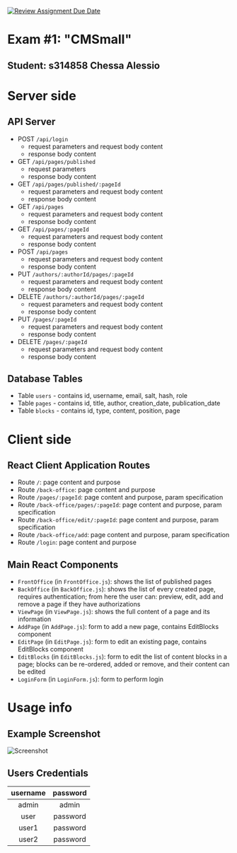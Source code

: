 [![Review Assignment Due Date](https://classroom.github.com/assets/deadline-readme-button-24ddc0f5d75046c5622901739e7c5dd533143b0c8e959d652212380cedb1ea36.svg)](https://classroom.github.com/a/_XpznRuT)
# Exam #1: "CMSmall"

## Student: s314858 Chessa Alessio

# Server side

## API Server

- POST `/api/login`
  - request parameters and request body content
  - response body content
- GET `/api/pages/published`
  - request parameters
  - response body content
- GET `/api/pages/published/:pageId`
  - request parameters and request body content
  - response body content
- GET `/api/pages`
  - request parameters and request body content
  - response body content
- GET `/api/pages/:pageId`
  - request parameters and request body content
  - response body content
- POST `/api/pages`
  - request parameters and request body content
  - response body content
- PUT `/authors/:authorId/pages/:pageId`
  - request parameters and request body content
  - response body content
- DELETE `/authors/:authorId/pages/:pageId`
  - request parameters and request body content
  - response body content
- PUT `/pages/:pageId`
  - request parameters and request body content
  - response body content
- DELETE `/pages/:pageId`
  - request parameters and request body content
  - response body content

## Database Tables

- Table `users` - contains id, username, email, salt, hash, role
- Table `pages` - contains id, title, author, creation_date, publication_date
- Table `blocks` - contains id, type, content, position, page

# Client side


## React Client Application Routes

- Route `/`: page content and purpose
- Route `/back-office`: page content and purpose
- Route `/pages/:pageId`: page content and purpose, param specification
- Route `/back-office/pages/:pageId`: page content and purpose, param specification
- Route `/back-office/edit/:pageId`: page content and purpose, param specification
- Route `/back-office/add`: page content and purpose, param specification
- Route `/login`: page content and purpose


## Main React Components

- `FrontOffice` (in `FrontOffice.js`): shows the list of published pages
- `BackOffice` (in `BackOffice.js`): shows the list of every created page, requires authentication; from here the user can: preview, edit, add and remove a page if they have authorizations
- `ViewPage` (in `ViewPage.js`): shows the full content of a page and its information
- `AddPage` (in `AddPage.js`): form to add a new page, contains EditBlocks component
- `EditPage` (in `EditPage.js`): form to edit an existing page, contains EditBlocks component
- `EditBlocks` (in `EditBlocks.js`): form to edit the list of content blocks in a page; blocks can be re-ordered, added or remove, and their content can be edited
- `LoginForm` (in `LoginForm.js`): form to perform login

# Usage info

## Example Screenshot

![Screenshot](./img/screenshot.jpg)

## Users Credentials
| username | password |
|:--:|:--:|
| admin | admin |
| user | password |
| user1 | password |
| user2 | password |
